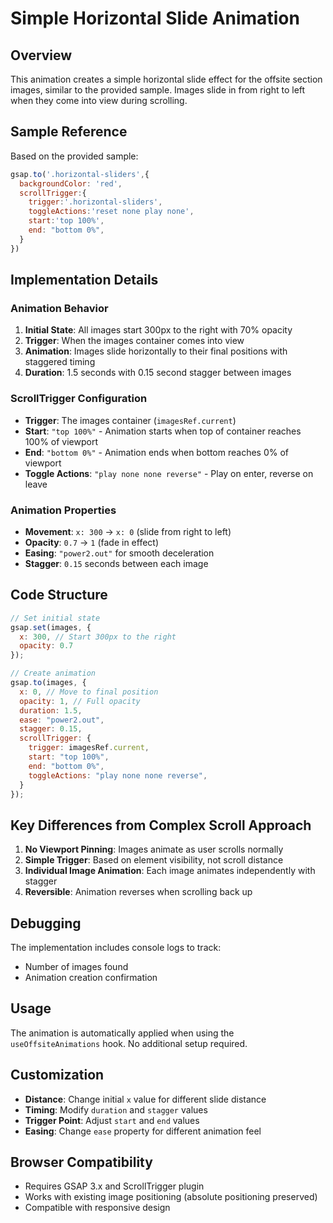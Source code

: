 # Simple Horizontal Slide Animation

## Overview
This animation creates a simple horizontal slide effect for the offsite section images, similar to the provided sample. Images slide in from right to left when they come into view during scrolling.

## Sample Reference
Based on the provided sample:
```javascript
gsap.to('.horizontal-sliders',{
  backgroundColor: 'red',
  scrollTrigger:{
    trigger:'.horizontal-sliders',
    toggleActions:'reset none play none',
    start:'top 100%',
    end: "bottom 0%",
  }
})
```

## Implementation Details

### Animation Behavior
1. **Initial State**: All images start 300px to the right with 70% opacity
2. **Trigger**: When the images container comes into view
3. **Animation**: Images slide horizontally to their final positions with staggered timing
4. **Duration**: 1.5 seconds with 0.15 second stagger between images

### ScrollTrigger Configuration
- **Trigger**: The images container (`imagesRef.current`)
- **Start**: `"top 100%"` - Animation starts when top of container reaches 100% of viewport
- **End**: `"bottom 0%"` - Animation ends when bottom reaches 0% of viewport
- **Toggle Actions**: `"play none none reverse"` - Play on enter, reverse on leave

### Animation Properties
- **Movement**: `x: 300` → `x: 0` (slide from right to left)
- **Opacity**: `0.7` → `1` (fade in effect)
- **Easing**: `"power2.out"` for smooth deceleration
- **Stagger**: `0.15` seconds between each image

## Code Structure

```javascript
// Set initial state
gsap.set(images, { 
  x: 300, // Start 300px to the right
  opacity: 0.7 
});

// Create animation
gsap.to(images, {
  x: 0, // Move to final position
  opacity: 1, // Full opacity
  duration: 1.5,
  ease: "power2.out",
  stagger: 0.15,
  scrollTrigger: {
    trigger: imagesRef.current,
    start: "top 100%",
    end: "bottom 0%",
    toggleActions: "play none none reverse",
  }
});
```

## Key Differences from Complex Scroll Approach
1. **No Viewport Pinning**: Images animate as user scrolls normally
2. **Simple Trigger**: Based on element visibility, not scroll distance
3. **Individual Image Animation**: Each image animates independently with stagger
4. **Reversible**: Animation reverses when scrolling back up

## Debugging
The implementation includes console logs to track:
- Number of images found
- Animation creation confirmation

## Usage
The animation is automatically applied when using the `useOffsiteAnimations` hook. No additional setup required.

## Customization
- **Distance**: Change initial `x` value for different slide distance
- **Timing**: Modify `duration` and `stagger` values
- **Trigger Point**: Adjust `start` and `end` values
- **Easing**: Change `ease` property for different animation feel

## Browser Compatibility
- Requires GSAP 3.x and ScrollTrigger plugin
- Works with existing image positioning (absolute positioning preserved)
- Compatible with responsive design
